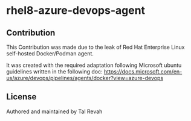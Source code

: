 # rhel8-azure-devops-agent

Contribution
-------------
This Contribution was made due to the leak of Red Hat Enterprise Linux self-hosted Docker/Podman agent.

It was created with the required adaptation following Microsoft ubuntu guidelines written in the following doc:
https://docs.microsoft.com/en-us/azure/devops/pipelines/agents/docker?view=azure-devops

License
---------
Authored and maintained by Tal Revah
